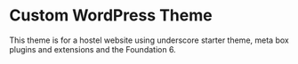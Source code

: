 Custom WordPress Theme
===

This theme is for a hostel website using underscore starter theme, meta box plugins and extensions and the Foundation 6.